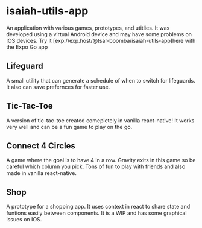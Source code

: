 # isaiah-utils-app

An application with various games, prototypes, and utitlies. It was developed using a virtual Android device and may have some problems on IOS devices. Try it [exp://exp.host/@tsar-boomba/isaiah-utils-app]here with the Expo Go app

## Lifeguard

A small utility that can generate a schedule of when to switch for lifeguards. It also can save prefernces for faster use.

## Tic-Tac-Toe

A version of tic-tac-toe created comepletely in vanilla react-native! It works very well and can be a fun game to play on the go.

## Connect 4 Circles

A game where the goal is to have 4 in a row. Gravity exits in this game so be careful which column you pick. Tons of fun to play with friends and also made in vanilla react-native.

## Shop

A prototype for a shopping app. It uses context in react to share state and funtions easily between components. It is a WIP and has some graphical issues on IOS.

